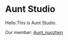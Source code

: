 # Aunt Studio

Hello.This is Aunt Studio.

Our member: [Aunt_nuozhen](https://github.com/yangnuozhen)
